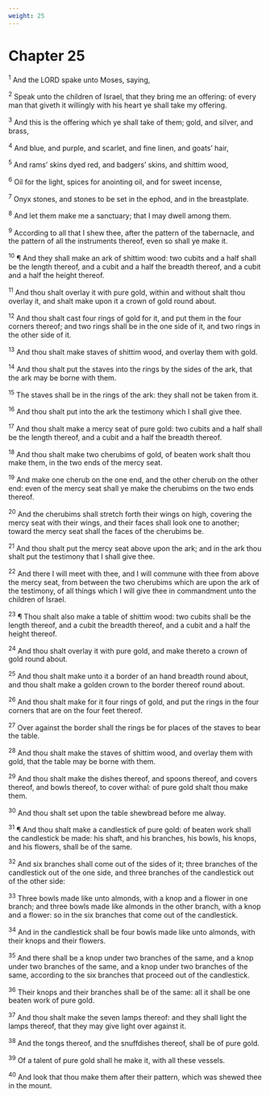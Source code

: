 ```yaml
---
weight: 25
---
```


# Chapter 25

<sup>1</sup> And the LORD spake unto Moses, saying, 

<sup>2</sup> Speak unto the children of Israel, that they bring me an offering: of every man that giveth it willingly with his heart ye shall take my offering. 

<sup>3</sup> And this is the offering which ye shall take of them; gold, and silver, and brass, 

<sup>4</sup> And blue, and purple, and scarlet, and fine linen, and goats’ hair, 

<sup>5</sup> And rams’ skins dyed red, and badgers’ skins, and shittim wood, 

<sup>6</sup> Oil for the light, spices for anointing oil, and for sweet incense, 

<sup>7</sup> Onyx stones, and stones to be set in the ephod, and in the breastplate. 

<sup>8</sup> And let them make me a sanctuary; that I may dwell among them. 

<sup>9</sup> According to all that I shew thee, after the pattern of the tabernacle, and the pattern of all the instruments thereof, even so shall ye make it. 

<sup>10</sup> ¶ And they shall make an ark of shittim wood: two cubits and a half shall be the length thereof, and a cubit and a half the breadth thereof, and a cubit and a half the height thereof. 

<sup>11</sup> And thou shalt overlay it with pure gold, within and without shalt thou overlay it, and shalt make upon it a crown of gold round about. 

<sup>12</sup> And thou shalt cast four rings of gold for it, and put them in the four corners thereof; and two rings shall be in the one side of it, and two rings in the other side of it. 

<sup>13</sup> And thou shalt make staves of shittim wood, and overlay them with gold. 

<sup>14</sup> And thou shalt put the staves into the rings by the sides of the ark, that the ark may be borne with them. 

<sup>15</sup> The staves shall be in the rings of the ark: they shall not be taken from it. 

<sup>16</sup> And thou shalt put into the ark the testimony which I shall give thee. 

<sup>17</sup> And thou shalt make a mercy seat of pure gold: two cubits and a half shall be the length thereof, and a cubit and a half the breadth thereof. 

<sup>18</sup> And thou shalt make two cherubims of gold, of beaten work shalt thou make them, in the two ends of the mercy seat. 

<sup>19</sup> And make one cherub on the one end, and the other cherub on the other end: even of the mercy seat shall ye make the cherubims on the two ends thereof. 

<sup>20</sup> And the cherubims shall stretch forth their wings on high, covering the mercy seat with their wings, and their faces shall look one to another; toward the mercy seat shall the faces of the cherubims be. 

<sup>21</sup> And thou shalt put the mercy seat above upon the ark; and in the ark thou shalt put the testimony that I shall give thee. 

<sup>22</sup> And there I will meet with thee, and I will commune with thee from above the mercy seat, from between the two cherubims which are upon the ark of the testimony, of all things which I will give thee in commandment unto the children of Israel. 

<sup>23</sup> ¶ Thou shalt also make a table of shittim wood: two cubits shall be the length thereof, and a cubit the breadth thereof, and a cubit and a half the height thereof. 

<sup>24</sup> And thou shalt overlay it with pure gold, and make thereto a crown of gold round about. 

<sup>25</sup> And thou shalt make unto it a border of an hand breadth round about, and thou shalt make a golden crown to the border thereof round about. 

<sup>26</sup> And thou shalt make for it four rings of gold, and put the rings in the four corners that are on the four feet thereof. 

<sup>27</sup> Over against the border shall the rings be for places of the staves to bear the table. 

<sup>28</sup> And thou shalt make the staves of shittim wood, and overlay them with gold, that the table may be borne with them. 

<sup>29</sup> And thou shalt make the dishes thereof, and spoons thereof, and covers thereof, and bowls thereof, to cover withal: of pure gold shalt thou make them. 

<sup>30</sup> And thou shalt set upon the table shewbread before me alway. 

<sup>31</sup> ¶ And thou shalt make a candlestick of pure gold: of beaten work shall the candlestick be made: his shaft, and his branches, his bowls, his knops, and his flowers, shall be of the same. 

<sup>32</sup> And six branches shall come out of the sides of it; three branches of the candlestick out of the one side, and three branches of the candlestick out of the other side: 

<sup>33</sup> Three bowls made like unto almonds, with a knop and a flower in one branch; and three bowls made like almonds in the other branch, with a knop and a flower: so in the six branches that come out of the candlestick. 

<sup>34</sup> And in the candlestick shall be four bowls made like unto almonds, with their knops and their flowers. 

<sup>35</sup> And there shall be a knop under two branches of the same, and a knop under two branches of the same, and a knop under two branches of the same, according to the six branches that proceed out of the candlestick. 

<sup>36</sup> Their knops and their branches shall be of the same: all it shall be one beaten work of pure gold. 

<sup>37</sup> And thou shalt make the seven lamps thereof: and they shall light the lamps thereof, that they may give light over against it. 

<sup>38</sup> And the tongs thereof, and the snuffdishes thereof, shall be of pure gold. 

<sup>39</sup> Of a talent of pure gold shall he make it, with all these vessels. 

<sup>40</sup> And look that thou make them after their pattern, which was shewed thee in the mount. 


